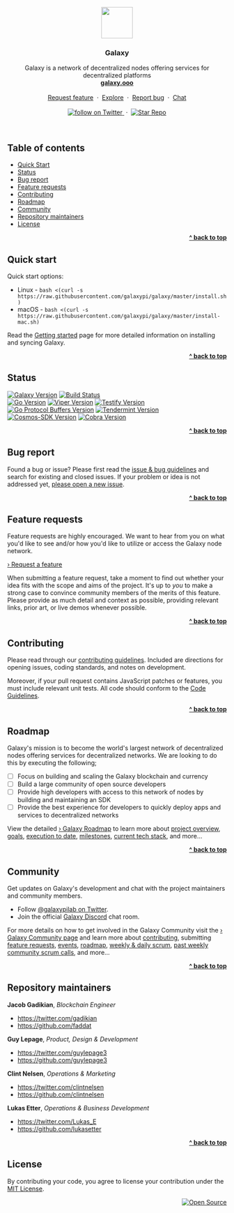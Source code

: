 <p align="center">
  <a href="http://galaxy.ooo">
    <img src="https://media.githubusercontent.com/media/galaxypi/galaxy-design/master/social/social-galaxy-logo%402x.png" width=72 height=72>
  </a>
  <h3 align="center">Galaxy</h3>
  <p align="center">
    Galaxy is a network of decentralized nodes offering services for
    decentralized platforms
    <br/>
    <a href="http://galaxy.ooo"><strong>galaxy.ooo</strong></a>
    <br/>
    <br/>
    <a href="https://github.com/galaxypi/galaxy/issues/new?template=feature_request.md">Request feature</a>
    &nbsp;&middot;&nbsp;
    <a href="https://github.com/galaxypi/">Explore</a>
    &nbsp;&middot;&nbsp;
    <a href="https://github.com/galaxypi/galaxy/issues/new?template=issues.md">
    Report bug</a>
    &nbsp;&middot;&nbsp;
    <a href="https://discord.gg/36K9nan">Chat</a>
    <br/>
    <br/>
    <a href="https://twitter.com/intent/follow?screen_name=galaxypilab">
      <img src="https://img.shields.io/twitter/url/https/twitter.com/galaxypilab.svg?style=social&label=Follow%20%40galaxypilab&logo=twitter" alt="follow on Twitter">
    </a>
    &nbsp;&middot;&nbsp;
    <a href="https://github.com/galaxypi/galaxy/stargazers">
      <img src="https://img.shields.io/github/stars/galaxypi/galaxy.svg?style=social&label=Star&maxAge=2592000" alt="Star Repo">
    </a>
  </p>
</p>

<br/>

## Table of contents

- [Quick Start](#quick-start)
- [Status](#status)
- [Bug report](#bug-report)
- [Feature requests](#feature-requests)
- [Contributing](#contributing)
- [Roadmap](#roadmap)
- [Community](#community)
- [Repository maintainers](#repository-maintainers)
- [License](#license)

<div align="right">
    <b><a href="#galaxy">^ back to top</a></b>
</div>


## Quick start

Quick start options:

- Linux - `bash <(curl -s https://raw.githubusercontent.com/galaxypi/galaxy/master/install.sh)`
- macOS - `bash <(curl -s https://raw.githubusercontent.com/galaxypi/galaxy/master/install-mac.sh)`

Read the [Getting started](/docs/getting-started.md) page for more detailed information on installing and
syncing Galaxy.

<div align="right">
    <b><a href="#galaxy">^ back to top</a></b>
</div>


## Status

[![Galaxy Version](https://img.shields.io/badge/Galaxy-v0.0.4--testnet--alpha-red.svg?colorA=212121&colorB=FF0000)](https://github.com/galaxypi/galaxy/releases)
[![Build Status](https://img.shields.io/badge/Build_Status-Passing-brightgreen.svg?colorA=212121&colorB=00BB00)](https://github.com/galaxypi/galaxy/)
<br/>
[![Go Version](https://img.shields.io/badge/Go-v1.10.3-blue.svg?colorA=212121&colorB=007BFF)](http://golang.org/)
[![Viper Version](https://img.shields.io/badge/Viper-v1.0.0-blue.svg?colorA=212121&colorB=007BFF)](http://github.com/spf13/viper)
[![Testify Version](https://img.shields.io/badge/Testify-v1.2.1-blue.svg?colorA=212121&colorB=007BFF)](http://github.com/stretchr/testify)
[![Go Protocol Buffers Version](https://img.shields.io/badge/ProtoBuf-v1.1.0-blue.svg?colorA=212121&colorB=007BFF)](http://github.com/golang/protobuf)
[![Tendermint Version](https://img.shields.io/badge/Tendermint-v0.22.0-red.svg?colorA=212121&colorB=FF0000)](http://github.com/tendermint/tendermint)
[![Cosmos-SDK Version](https://img.shields.io/badge/Cosmos_SDK-v0.22.0-red.svg?colorA=212121&colorB=FF0000)](http://github.com/cosmos/cosmos-sdk)
[![Cobra Version](https://img.shields.io/badge/Cobra-v0.0.1-red.svg?colorA=212121&colorB=FF0000)](http://github.com/spf13/cobra)

<div align="right">
    <b><a href="#galaxy">^ back to top</a></b>
</div>


## Bug report

Found a bug or issue? Please first read the [issue & bug guidelines](/docs/CONTRIBUTING.md#using-the-issue-tracker)
and search for existing and closed issues. If your problem or idea is not
addressed yet, [please open a new issue](https://github.com/galaxypi/galaxy/issues/new?template=issues.md).

<div align="right">
    <b><a href="#galaxy">^ back to top</a></b>
</div>


## Feature requests

Feature requests are highly encouraged. We want to hear from you on what
you'd like to see and/or how you'd like to utilize or access the Galaxy node
network.

<a href="https://github.com/galaxypi/galaxy/issues/new?template=feature_request.md">› Request a feature</a>

When submitting a feature request, take a moment to find out whether your idea
fits with the scope and aims of the project. It's up to *you* to make a strong
case to convince community members of the merits of this feature. Please
provide as much detail and context as possible, providing relevant links, prior
art, or live demos whenever possible.

<div align="right">
    <b><a href="#galaxy">^ back to top</a></b>
</div>


## Contributing

Please read through our [contributing guidelines](/docs/CONTRIBUTING.md). Included are directions for opening issues, coding standards, and notes on development.

Moreover, if your pull request contains JavaScript patches or features, you
must include relevant unit tests. All code should conform to the [Code Guidelines](/docs/CONTRIBUTING.md#code-guidelines).

<div align="right">
    <b><a href="#galaxy">^ back to top</a></b>
</div>


## Roadmap

Galaxy's mission is to become the world's largest network of decentralized
nodes offering services for decentralized networks. We are looking to do this
by executing the following;

- [ ] Focus on building and scaling the Galaxy blockchain and currency
- [ ] Build a large community of open source developers
- [ ] Provide high developers with access to this network of nodes by building
      and maintaining an SDK
- [ ] Provide the best experience for developers to quickly deploy apps and
      services to decentralized networks

View the detailed [› Galaxy Roadmap](/docs/roadmap.md) to learn more about [project overview](/docs/roadmap.md#project-overview), [goals](/docs/roadmap.md#goals), [execution to date](/docs/roadmap.md#execution-to-date-3-sprints), [milestones](/docs/roadmap.md#milestones---unordered-list), [current tech stack](/docs/roadmap.md#current-tech-stack), and more...

<div align="right">
    <b><a href="#galaxy">^ back to top</a></b>
</div>


## Community

Get updates on Galaxy's development and chat with the project maintainers and community members.

- Follow [@galaxypilab on Twitter](https://twitter.com/galaxypilab).
- Join the official [Galaxy Discord](https://discord.gg/36K9nan) chat room.

For more details on how to get involved in the Galaxy Community visit the [› Galaxy Community page](/docs/community.md) and learn more about [contributing](/docs/community.md#contributing), submitting [feature requests](/docs/community.md#feature-requests), [events](/docs/community.md#events), [roadmap](/docs/community.md#roadmap), [weekly & daily scrum](/docs/scrum.md), [past weekly community scrum calls](/docs/scrum.md#past-calls), and more...

<div align="right">
    <b><a href="#galaxy">^ back to top</a></b>
</div>


## Repository maintainers

**Jacob Gadikian**, _Blockchain Engineer_
- <https://twitter.com/gadikian>
- <https://github.com/faddat>

**Guy Lepage**, _Product, Design & Development_
- <https://twitter.com/guylepage3>
- <https://github.com/guylepage3>

**Clint Nelsen**, _Operations & Marketing_
- <https://twitter.com/clintnelsen>
- <https://github.com/clintnelsen>

**Lukas Etter**, _Operations & Business Development_
- <https://twitter.com/Lukas_E>
- <https://github.com/lukasetter>

<div align="right">
    <b><a href="#galaxy">^ back to top</a></b>
</div>


## License

By contributing your code, you agree to license your contribution under the [
MIT License](LICENSE.md).

<div align="right">
  <a href="https://opensource.guide/how-to-contribute/#why-contribute-to-open-source">
    <img src="https://badges.frapsoft.com/os/v3/open-source.png?v=103)](https://github.com/ellerbrock/open-source-badges/" alt="Open Source">
  </a>
</div>
